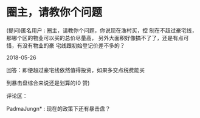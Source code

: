 # 圈主，请教你个问题

(提问)匿名用户 : 圈主，请教你个问题，你说现在渔村买，控 制在不超过豪宅线，那哪个区的物业可以买的总价尽量高， 另外大面积好像搞不了了，还是有点可惜，有没有物业的豪 宅线跟初始登记价差不多的？

2018-05-26

回答：即便超过豪宅线依然值得投资，如果多交点税费能买

到暴击盘综合来说还是划算的(0 赞)

评论区：

PadmaJungn* : 现在的政策下还有暴击盘？